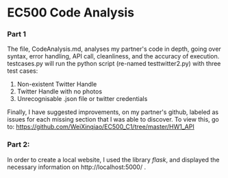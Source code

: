 # EC500 Code Analysis

   ### Part 1
    
The file, CodeAnalysis.md, analyses my partner's code in depth, going over syntax, error handling, API call, cleanliness, and the accuracy of execution.
testcases.py will run the python script (re-named testtwitter2.py) with three test cases: 
  1. Non-existent Twitter Handle
  2. Twitter Handle with no photos
  3. Unrecognisable .json file or twitter credentials
  
Finally, I have suggested improvements, on my partner's github, labeled as issues for each missing section that I was able to discover. To view this, go to: https://github.com/WeiXinqiao/EC500_C1/tree/master/HW1_API


   ### Part 2:
    
In order to create a local website, I used the library *flask*, and displayed the necessary information on http://localhost:5000/ .
